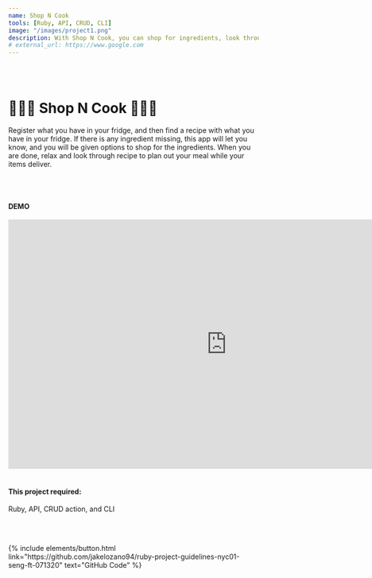 ```yaml
---
name: Shop N Cook
tools: [Ruby, API, CRUD, CLI]
image: "/images/project1.png"
description: With Shop N Cook, you can shop for ingredients, look through recipe for possible food selection while you wait. OR you can choose a recipe first, and find ingredients you need and shop. 
# external_url: https://www.google.com
---
```


<br>
<br>

# 🍚🍚🍚 Shop N Cook 🍚🍚🍚

Register what you have in your fridge, and then find a recipe with what you have in your fridge. If there is any ingredient missing, this app will let you know, and you will be given options to shop for the ingredients. When you are done, relax and look through recipe to plan out your meal while your items deliver. 

<!-- ![Preview](/Users/imac/Desktop/portfolio_profile/seminlee94.github.io/docs/images/image1.png) -->

<br>
<br>

#### DEMO


<iframe width="878" height="502" src="https://www.youtube.com/embed/TVFmlVFrffw" frameborder="0" allow="accelerometer; autoplay; encrypted-media; gyroscope; picture-in-picture" allowfullscreen></iframe>

<br>
<br>

#### This project required:
Ruby, API, CRUD action, and CLI 

<br>
<br>

<p class="text-center">
{% include elements/button.html link="https://github.com/jakelozano94/ruby-project-guidelines-nyc01-seng-ft-071320" text="GitHub Code" %}
</p>